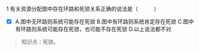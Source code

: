 1
有关资源分配图中存在环路和死锁关系正确的说法是（　　　）
- [x] A.图中无环路则系统可能存在死锁 B.图中有环路则系统肯定存在死锁 C.图中有环路则系统可能存在死锁，也可能不存在死锁 D.以上说法都不对

> 知识点：死锁。
